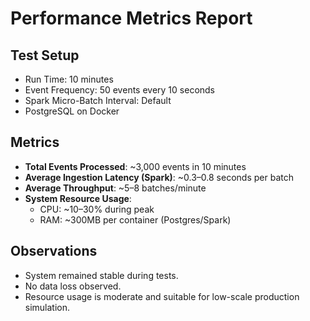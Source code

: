 # Performance Metrics Report

## Test Setup

- Run Time: 10 minutes
- Event Frequency: 50 events every 10 seconds
- Spark Micro-Batch Interval: Default
- PostgreSQL on Docker

## Metrics

- **Total Events Processed**: ~3,000 events in 10 minutes
- **Average Ingestion Latency (Spark)**: ~0.3–0.8 seconds per batch
- **Average Throughput**: ~5–8 batches/minute
- **System Resource Usage**:
  - CPU: ~10–30% during peak
  - RAM: ~300MB per container (Postgres/Spark)

## Observations

- System remained stable during tests.
- No data loss observed.
- Resource usage is moderate and suitable for low-scale production simulation.
